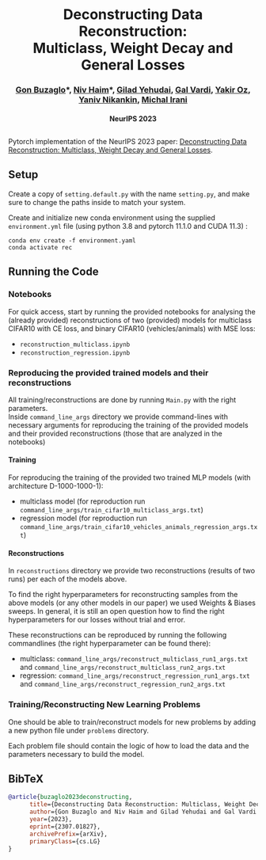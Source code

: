 <h1 align="center"> Deconstructing Data Reconstruction: <br>
Multiclass, Weight Decay and General Losses </h1>

<h3 align="center"> 
<a href="https://scholar.google.com/citations?user=YZHL8N0AAAAJ" target="_blank">Gon Buzaglo</a>*, 
<a href="https://nivha.github.io/" target="_blank">Niv Haim</a>*, 
<a href="https://scholar.google.co.il/citations?user=opVT1qkAAAAJ&hl=iw" target="_blank">Gilad Yehudai</a>,
<a href="https://scholar.google.co.il/citations?user=LVk3xE4AAAAJ&hl=en" target="_blank">Gal Vardi</a>,
<a href="https://www.linkedin.com/in/yakir-oz-443aab172?originalSubdomain=il" target="_blank">Yakir Oz</a>,
<a href="https://yaniv.nikankin.com/" target="_blank">Yaniv Nikankin</a>,
<a href="https://www.weizmann.ac.il/math/irani/" target="_blank">Michal Irani</a>
</h3>

<h4 align="center"> NeurIPS 2023 </h4>

## 
Pytorch implementation of the NeurIPS 2023 paper: [Deconstructing Data Reconstruction:
Multiclass, Weight Decay and General Losses](https://arxiv.org/abs/2307.01827).

#### 

## Setup

Create a copy of ```setting.default.py``` with the name ```setting.py```, and make sure to change the paths inside to match your system. 

Create and initialize new conda environment using the supplied ```environment.yml``` file (using python 3.8 and pytorch 11.1.0 and CUDA 11.3) :
```
conda env create -f environment.yaml
conda activate rec
```


## Running the Code

### Notebooks
For quick access, start by running the provided notebooks for analysing the (already provided) 
reconstructions of two (provided) models for multiclass CIFAR10 with CE loss, 
and binary CIFAR10 (vehicles/animals) with MSE loss:

- ```reconstruction_multiclass.ipynb```
- ```reconstruction_regression.ipynb```


### Reproducing the provided trained models and their reconstructions

All training/reconstructions are done by running ```Main.py``` with the right parameters.  
Inside ```command_line_args``` directory we provide command-lines with necessary arguments 
for reproducing the training of the provided models and their provided reconstructions
(those that are analyzed in the notebooks)  


#### Training
For reproducing the training of the provided two trained MLP models (with architecture D-1000-1000-1):

 - multiclass model (for reproduction run ```command_line_args/train_cifar10_multiclass_args.txt```)
 - regression model (for reproduction run ```command_line_args/train_cifar10_vehicles_animals_regression_args.txt```)

#### Reconstructions

In ```reconstructions``` directory we provide two reconstructions (results of two runs) per each of the models above.

To find the right hyperparameters for reconstructing samples from the above models 
(or any other models in our paper) we used Weights & Biases sweeps.
In general, it is still an open question how to find the right hyperparameters 
for our losses without trial and error.

These reconstructions can be reproduced by running the following commandlines (the right hyperparameter can be found there):

- multiclass: ```command_line_args/reconstruct_multiclass_run1_args.txt``` and ```command_line_args/reconstruct_multiclass_run2_args.txt```
- regression: ```command_line_args/reconstruct_regression_run1_args.txt``` and ```command_line_args/reconstruct_regression_run2_args.txt```


### Training/Reconstructing New Learning Problems

One should be able to train/reconstruct models for new problems by adding a 
new python file under ```problems``` directory.

Each problem file should contain the logic of how to load the data and 
the parameters necessary to build the model. 


## BibTeX

```bib
@article{buzaglo2023deconstructing,
      title={Deconstructing Data Reconstruction: Multiclass, Weight Decay and General Losses}, 
      author={Gon Buzaglo and Niv Haim and Gilad Yehudai and Gal Vardi and Yakir Oz and Yaniv Nikankin and Michal Irani},
      year={2023},
      eprint={2307.01827},
      archivePrefix={arXiv},
      primaryClass={cs.LG}
}
```
